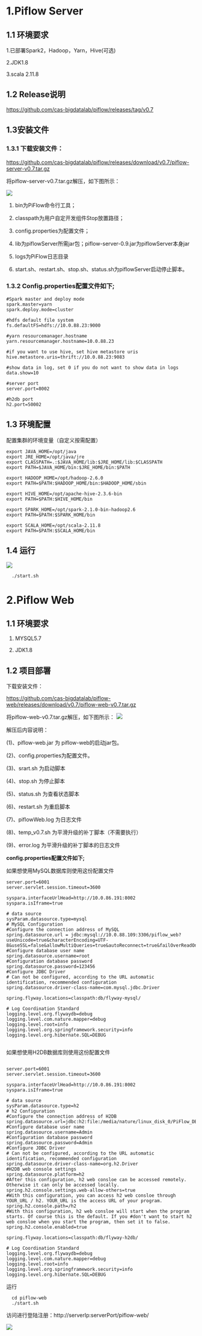 # 1.Piflow Server

## 1.1 环境要求

1.已部署Spark2，Hadoop，Yarn，Hive(可选)

2.JDK1.8

3.scala 2.11.8

## 1.2 Release说明

https://github.com/cas-bigdatalab/piflow/releases/tag/v0.7

## 1.3安装文件

### 1.3.1 下载安装文件：

https://github.com/cas-bigdatalab/piflow/releases/download/v0.7/piflow-server-v0.7.tar.gz

将piflow-server-v0.7.tar.gz解压，如下图所示：

![](http://image-picgo.test.upcdn.net/img/20200602135412.png)

1. bin为PiFlow命令行工具；

2. classpath为用户自定开发组件Stop放置路径；

3. config.properties为配置文件；

4. lib为piflowServer所需jar包；piflow-server-0.9.jar为piflowServer本身jar

5. logs为PiFlow日志目录

6. start.sh、restart.sh、stop.sh、status.sh为piflowServer启动停止脚本。

 

### 1.3.2 Config.properties配置文件如下;

```properties
#Spark master and deploy mode
spark.master=yarn
spark.deploy.mode=cluster

#hdfs default file system
fs.defaultFS=hdfs://10.0.88.23:9000

#yarn resourcemanager.hostname
yarn.resourcemanager.hostname=10.0.88.23

#if you want to use hive, set hive metastore uris
hive.metastore.uris=thrift://10.0.88.23:9083

#show data in log, set 0 if you do not want to show data in logs
data.show=10

#server port
server.port=8002

#h2db port
h2.port=50002

```



 

## 1.3 环境配置

配置集群的环境变量（自定义按需配置）

```
export JAVA_HOME=/opt/java
export JRE_HOME=/opt/java/jre
export CLASSPATH=.:$JAVA_HOME/lib:$JRE_HOME/lib:$CLASSPATH
export PATH=$JAVA_HOME/bin:$JRE_HOME/bin:$PATH

export HADOOP_HOME=/opt/hadoop-2.6.0
export PATH=$PATH:$HADOOP_HOME/bin:$HADOOP_HOME/sbin

export HIVE_HOME=/opt/apache-hive-2.3.6-bin
export PATH=$PATH:$HIVE_HOME/bin

export SPARK_HOME=/opt/spark-2.1.0-bin-hadoop2.6
export PATH=$PATH:$SPARK_HOME/bin

export SCALA_HOME=/opt/scala-2.11.8
export PATH=$PATH:$SCALA_HOME/bin

```



 

## 1.4 运行

![](http://image-picgo.test.upcdn.net/img/20200602135438.png)
 

```
  ./start.sh   
```







 

# 2.Piflow Web

## 1.1 环境要求

1. MYSQL5.7

2. JDK1.8

## 1.2 项目部署

下载安装文件：

https://github.com/cas-bigdatalab/piflow-web/releases/download/v0.7/piflow-web-v0.7.tar.gz

将piflow-web-v0.7.tar.gz解压，如下图所示：
![](http://image-picgo.test.upcdn.net/img/20200602135520.png)

解压后内容说明：

(1)、piflow-web.jar 为 piflow-web的启动jar包。

(2)、config.properties为配置文件。

(3)、srart.sh 为启动脚本

(4)、stop.sh 为停止脚本

(5)、status.sh 为查看状态脚本

(6)、restart.sh 为重启脚本

(7)、piflowWeb.log 为日志文件

(8)、temp_v0.7.sh 为平滑升级的补丁脚本（不需要执行）

(9)、error.log 为平滑升级的补丁脚本的日志文件

 

**config.properties配置文件如下;**

如果想使用MySQL数据库则使用这份配置文件

```properties
server.port=6001
server.servlet.session.timeout=3600

syspara.interfaceUrlHead=http://10.0.86.191:8002
syspara.isIframe=true

# data source
sysParam.datasource.type=mysql
# MySQL Configuration
#Configure the connection address of MySQL
spring.datasource.url = jdbc:mysql://10.0.88.109:3306/piflow_web?useUnicode=true&characterEncoding=UTF-8&useSSL=false&allowMultiQueries=true&autoReconnect=true&failOverReadOnly=false
#Configure database user name
spring.datasource.username=root
#Configuration database password
spring.datasource.password=123456
#Configure JDBC Driver
# Can not be configured, according to the URL automatic identification, recommended configuration
spring.datasource.driver-class-name=com.mysql.jdbc.Driver

spring.flyway.locations=classpath:db/flyway-mysql/

# Log Coordination Standard
logging.level.org.flywaydb=debug
logging.level.com.nature.mapper=debug
logging.level.root=info
logging.level.org.springframework.security=info
logging.level.org.hibernate.SQL=DEBUG


```



 

如果想使用H2DB数据库则使用这份配置文件

 ```properties

server.port=6001
server.servlet.session.timeout=3600

syspara.interfaceUrlHead=http://10.0.86.191:8002
syspara.isIframe=true

# data source
sysParam.datasource.type=h2
# h2 Configuration
#Configure the connection address of H2DB
spring.datasource.url=jdbc:h2:file:/media/nature/linux_disk_0/PiFlow_DB/piflow_web
#Configure database user name
spring.datasource.username=Admin
#Configuration database password
spring.datasource.password=Admin
#Configure JDBC Driver
# Can not be configured, according to the URL automatic identification, recommended configuration
spring.datasource.driver-class-name=org.h2.Driver
#H2DB web console settings
spring.datasource.platform=h2
#After this configuration, h2 web consloe can be accessed remotely. Otherwise it can only be accessed locally.
spring.h2.console.settings.web-allow-others=true
#With this configuration, you can access h2 web consloe through YOUR_URL / h2. YOUR_URL is the access URL of your program.
spring.h2.console.path=/h2
#With this configuration, h2 web consloe will start when the program starts. Of course this is the default. If you #don't want to start h2 web consloe when you start the program, then set it to false.
spring.h2.console.enabled=true

spring.flyway.locations=classpath:db/flyway-h2db/

# Log Coordination Standard
logging.level.org.flywaydb=debug
logging.level.com.nature.mapper=debug
logging.level.root=info
logging.level.org.springframework.security=info
logging.level.org.hibernate.SQL=DEBUG

 ```



 

运行

```
  cd piflow-web 
  ./start.sh  
```



 

 

访问进行登陆注册：http://serverIp:serverPort/piflow-web/

![](http://image-picgo.test.upcdn.net/img/20200602135741.png)
